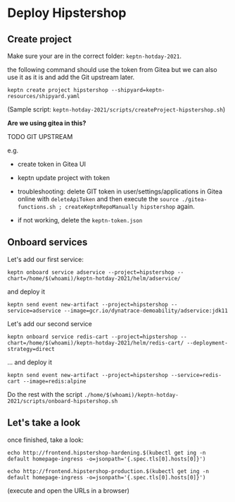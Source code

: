 # Deploy Hipstershop

## Create project 

Make sure your are in the correct folder: `keptn-hotday-2021`.

the following command should use the token from Gitea but we can also use it as it is and add the Git upstream later.
```
keptn create project hipstershop --shipyard=keptn-resources/shipyard.yaml
```

(Sample script:  `keptn-hotday-2021/scripts/createProject-hipstershop.sh`)

**Are we using gitea in this?**

TODO GIT UPSTREAM

e.g.
- create token in Gitea UI
- keptn update project with token


- troubleshooting: delete GIT token in user/settings/applications in Gitea online with `deleteApiToken` and then execute the `source ./gitea-functions.sh ; createKeptnRepoManually hipstershop` again.
- if not working, delete the `keptn-token.json`

## Onboard services


Let's add our first service:

```
keptn onboard service adservice --project=hipstershop --chart=/home/$(whoami)/keptn-hotday-2021/helm/adservice/
```

and deploy it

```
keptn send event new-artifact --project=hipstershop --service=adservice --image=gcr.io/dynatrace-demoability/adservice:jdk11
```

Let's add our second service

```
keptn onboard service redis-cart --project=hipstershop --chart=/home/$(whoami)/keptn-hotday-2021/helm/redis-cart/ --deployment-strategy=direct
```

... and deploy it

```
keptn send event new-artifact --project=hipstershop --service=redis-cart --image=redis:alpine
```


Do the rest with the script `./home/$(whoami)/keptn-hotday-2021/scripts/onboard-hipstershop.sh`


## Let's take a look

once finished, take a look:

```
echo http://frontend.hipstershop-hardening.$(kubectl get ing -n default homepage-ingress -o=jsonpath='{.spec.tls[0].hosts[0]}')

echo http://frontend.hipstershop-production.$(kubectl get ing -n default homepage-ingress -o=jsonpath='{.spec.tls[0].hosts[0]}')
```

(execute and open the URLs in a browser)